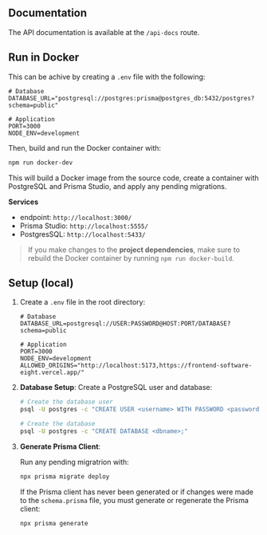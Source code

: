 ## Documentation

The API documentation is available at the `/api-docs` route.

## Run in Docker

This can be achive by creating a `.env` file with the following:

```env
# Database
DATABASE_URL="postgresql://postgres:prisma@postgres_db:5432/postgres?schema=public"

# Application
PORT=3000
NODE_ENV=development
```

Then, build and run the Docker container with:

```bash
npm run docker-dev
```

This will build a Docker image from the source code, create a container with PostgreSQL and Prisma Studio, and apply any pending migrations.

**Services**

- endpoint: `http://localhost:3000/`
- Prisma Studio: `http://localhost:5555/`
- PostgresSQL: `http://localhost:5433/`

> If you make changes to the **project dependencies**, make sure to rebuild the Docker container by running `npm run docker-build`.

## Setup (local)

1. Create a `.env` file in the root directory:

   ```env
   # Database
   DATABASE_URL=postgresql://USER:PASSWORD@HOST:PORT/DATABASE?schema=public

   # Application
   PORT=3000
   NODE_ENV=development
   ALLOWED_ORIGINS="http://localhost:5173,https://frontend-software-eight.vercel.app/"
   ```

2. **Database Setup**: Create a PostgreSQL user and database:

   ```bash
   # Create the database user
   psql -U postgres -c "CREATE USER <username> WITH PASSWORD <password>;"

   # Create the database
   psql -U postgres -c "CREATE DATABASE <dbname>;"

   ```

3. **Generate Prisma Client**:

   Run any pending migratrion with:

   ```bash
   npx prisma migrate deploy
   ```

   If the Prisma client has never been generated or if changes were made to the `schema.prisma` file, you must generate or regenerate the Prisma client:

   ```bash
   npx prisma generate
   ```
